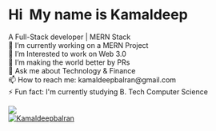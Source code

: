<!DOCTYPE html>
<html lang="en">

<head>
    <meta charset="UTF-8">
    <meta name="viewport" content="width=device-width, initial-scale=1.0">
</head>

<body>
    <div id="into">
        <h1>Hi
        <img src="https://user-images.githubusercontent.com/18350557/176309783-0785949b-9127-417c-8b55-ab5a4333674e.gif"
            alt="">
            My name is Kamaldeep
        </h1>
        <p>A Full-Stack developer | MERN Stack <br>
            🔭 I’m currently working on a MERN Project</::marker> <br>
            🌱 I’m Interested to work on Web 3.0 <br>
            👯 I’m making the world better by PRs<br>
            💬 Ask me about Technology & Finance<br>
            📫 How to reach me: kamaldeepbalran@gmail.com<br>
            ⚡ Fun fact: I'm currently studying B. Tech Computer Science</p>
            <a href="https://www.github.com/Kamaldeepbalran"><img src="https://camo.githubusercontent.com/f2aa0df1a576dd79514a51e2923078bdbee0366a2ef67bec323bfaf8b11d5fdb/68747470733a2f2f696d672e736869656c64732e696f2f6769746875622f666f6c6c6f776572732f6469706179616e7361726b617234373f6c6f676f3d676974687562267374796c653d666f722d7468652d626164676526636f6c6f723d303839316232266c6162656c436f6c6f723d316331393137" data-canonical-src="https://img.shields.io/github/followers/Kamaldeepbalran=github&amp;style=for-the-badge&amp;color=0891b2&amp;labelColor=1c1917" style="max-width: 100%;"></a><br>
            <a target="_blank" rel="noopener noreferrer nofollow" href="https://camo.githubusercontent.com/98427b74f215d8453b0bfc5fb2487de5c7df686377f206a428847bab68f50269/68747470733a2f2f6b6f6d617265762e636f6d2f67687076632f3f757365726e616d653d6469706179616e7361726b61723437266c6162656c3d50726f66696c65253230766965777326636f6c6f723d306537356236267374796c653d666c6174"><img src="https://camo.githubusercontent.com/98427b74f215d8453b0bfc5fb2487de5c7df686377f206a428847bab68f50269/68747470733a2f2f6b6f6d617265762e636f6d2f67687076632f3f757365726e616d653d6469706179616e7361726b61723437266c6162656c3d50726f66696c65253230766965777326636f6c6f723d306537356236267374796c653d666c6174" alt="Kamaldeepbalran" data-canonical-src="https://komarev.com/ghpvc/?username=Kamaldeepbalran&amp;label=Profile%20views&amp;color=0e75b6&amp;style=flat" style="max-width: 100%;"></a><br>

    


</body>

</html>
